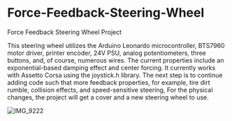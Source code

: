 # Force-Feedback-Steering-Wheel
Force Feedback Steering Wheel Project

This steering wheel utilizes the Arduino Leonardo microcontroller, BTS7960 motor driver, printer encoder, 24V PSU, analog potentiometers, three buttons, and, of course, numerous wires. The current properties include an exponential-based damping effect and center forcing.
It currently works with Assetto Corsa using the joystick.h library. The next step is to continue adding code such that more feedback properties, for example, tire dirt rumble, collision effects, and speed-sensitive steering,
For the physical changes, the project will get a cover and a new steering wheel to use.

![IMG_9222](https://github.com/user-attachments/assets/6842e27b-7d31-426f-8acd-19ffe2123117)
